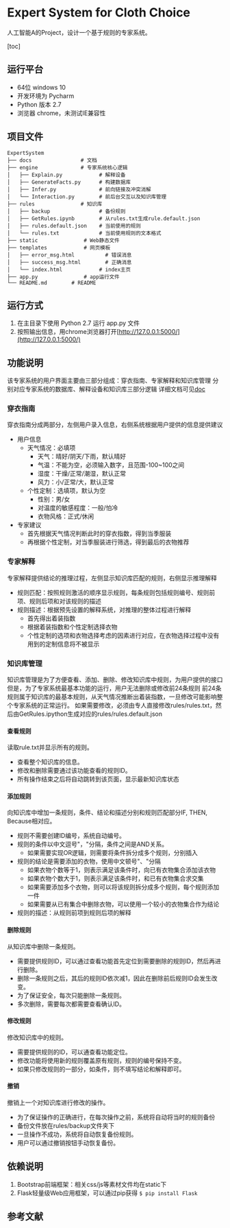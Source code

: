 # Expert System for Cloth Choice
人工智能A的Project，设计一个基于规则的专家系统。

[toc]

## 运行平台
- 64位 windows 10
- 开发环境为 Pycharm
- Python 版本 2.7
- 浏览器 chrome，未测试IE兼容性



## 项目文件
```
ExpertSystem
├── docs                # 文档
├── engine              # 专家系统核心逻辑     
│   ├── Explain.py            # 解释设备
│   ├── GenerateFacts.py      # 构建数据库
│   ├── Infer.py              # 前向链接及冲突消解
│   └── Interaction.py        # 前后台交互以及知识库管理
├── rules               # 知识库     
│   ├── backup                # 备份规则
│   ├── GetRules.ipynb        # 从rules.txt生成rule.default.json
│   ├── rules.default.json    # 当前使用的规则
│   └── rules.txt             # 当前使用规则的文本格式
├── static               # Web静态文件        
├── templates            # 网页模板
│   ├── error_msg.html          # 错误消息
│   ├── success_msg.html        # 正确消息
│   └── index.html            # index主页
├── app.py               # app运行文件        
└── README.md        # README
```




## 运行方式

1. 在主目录下使用 Python 2.7 运行 app.py 文件
2. 按照输出信息，用chrome浏览器打开[http://127.0.0.1:5000/](http://127.0.0.1:5000/)


## 功能说明
该专家系统的用户界面主要由三部分组成：穿衣指南、专家解释和知识库管理
分别对应专家系统的数据库、解释设备和知识库三部分逻辑
详细文档可见[doc](docs/doc.pdf)

### 穿衣指南
穿衣指南分成两部分，左侧用户录入信息，右侧系统根据用户提供的信息提供建议

- 用户信息
    - 天气情况：必填项
        - 天气：晴好/阴天/下雨，默认晴好
        - 气温：不能为空，必须输入数字，且范围-100~100之间
        - 湿度：干燥/正常/潮湿，默认正常
        - 风力：小/正常/大，默认正常
    - 个性定制：选填项，默认为空
        - 性别：男/女
        - 对温度的敏感程度：一般/怕冷
        - 衣物风格：正式/休闲
- 专家建议
    - 首先根据天气情况判断此时的穿衣指数，得到当季服装
    - 再根据个性定制，对当季服装进行筛选，得到最后的衣物推荐



### 专家解释
专家解释提供结论的推理过程，左侧显示知识库匹配的规则，右侧显示推理解释

- 规则匹配：按照规则激活的顺序显示规则，每条规则包括规则编号、规则前项、规则后项和对该规则的描述
- 规则描述：根据预先设置的解释系统，对推理的整体过程进行解释
    - 首先得出着装指数
    - 根据着装指数和个性定制选择衣物
    - 个性定制的选项和衣物选择考虑的因素进行对应，在衣物选择过程中没有用到的定制信息将不被显示



### 知识库管理
知识库管理是为了方便查看、添加、删除、修改知识库中规则，为用户提供的接口
但是，为了专家系统最基本功能的运行，用户无法删除或修改前24条规则
前24条规则属于知识库的最基本规则，从天气情况推断出着装指数，一旦修改可能影响整个专家系统的正常运行。
如果需要修改，必须由专人直接修改rules/rules.txt，然后由GetRules.ipython生成对应的rules/rules.default.json

#### 查看规则
读取rule.txt并显示所有的规则。

- 查看整个知识库的信息。
- 修改和删除需要通过该功能查看的规则ID。
- 所有操作结束之后将自动跳转到该页面，显示最新知识库状态


#### 添加规则
向知识库中增加一条规则，条件、结论和描述分别和规则匹配部分IF, THEN, Because相对应。

- 规则不需要创建ID编号，系统自动编号。
- 规则的条件以中文逗号"，"分隔，条件之间是AND关系。
    - 如果需要实现OR逻辑，则需要将条件拆分成多个规则，分别插入
- 规则的结论是需要添加的衣物，使用中文顿号"、"分隔
    - 如果衣物个数等于1，则表示满足该条件时，向已有衣物集合添加该衣物
    - 如果衣物个数大于1，则表示满足该条件时，和已有衣物集合求交集
    - 如果需要添加多个衣物，则可以将该规则拆分成多个规则，每个规则添加一件
    - 如果需要从已有集合中删除衣物，可以使用一个较小的衣物集合作为结论
- 规则的描述：从规则前项到规则后项的解释

#### 删除规则
从知识库中删除一条规则。

- 需要提供规则ID，可以通过查看功能首先定位到需要删除的规则ID，然后再进行删除。
- 删除一条规则之后，其后的规则ID依次减1，因此在删除前后规则ID会发生改变。
- 为了保证安全，每次只能删除一条规则。
- 多次删除，需要每次都需要查看确认ID。


#### 修改规则
修改知识库中的规则。

- 需要提供规则的ID，可以通查看功能定位。
- 修改功能将使用新的规则覆盖原有规则，规则的编号保持不变。
- 如果只修改规则的一部分，如条件，则不填写结论和解释即可。


#### 撤销
撤销上一个对知识库进行修改的操作。

- 为了保证操作的正确进行，在每次操作之前，系统将自动将当时的规则备份
- 备份文件放在rules/backup文件夹下
- 一旦操作不成功，系统将自动恢复备份规则。
- 用户可以通过撤销按钮手动恢复备份。




## 依赖说明

1. Bootstrap前端框架：相关css/js等素材文件均在static下
2. Flask轻量级Web应用框架，可以通过pip获得
    `$ pip install Flask`


## 参考文献
